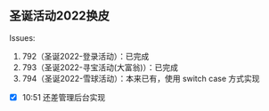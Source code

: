
## 圣诞活动2022换皮

Issues:

1. 792（圣诞2022-登录活动）：已完成
2. 793（圣诞2022-寻宝活动(大富翁)）：已完成
3. 794（圣诞2022-雪球活动）：本来已有，使用 switch case 方式实现

- [x] 10:51 还差管理后台实现